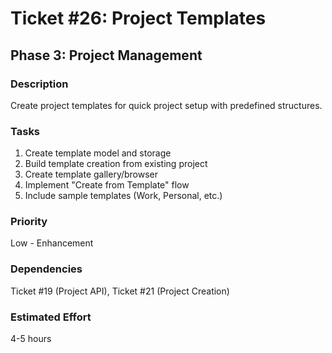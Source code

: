 # Ticket #26: Project Templates

## Phase 3: Project Management

### Description
Create project templates for quick project setup with predefined structures.

### Tasks
1) Create template model and storage  
2) Build template creation from existing project  
3) Create template gallery/browser  
4) Implement "Create from Template" flow  
5) Include sample templates (Work, Personal, etc.)  

### Priority
Low - Enhancement

### Dependencies
Ticket #19 (Project API), Ticket #21 (Project Creation)

### Estimated Effort
4-5 hours
